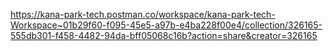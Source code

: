 https://kana-park-tech.postman.co/workspace/kana-park-tech-Workspace~01b29f60-f095-45e5-a97b-e4ba228f00e4/collection/326165-555db301-f458-4482-94da-bff05068c16b?action=share&creator=326165